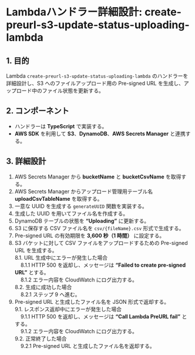 # Lambdaハンドラー詳細設計: create-preurl-s3-update-status-uploading-lambda

## 1. 目的
Lambda `create-preurl-s3-update-status-uploading-lambda` のハンドラーを詳細設計し、S3 へのファイルアップロード用の Pre-signed URL を生成し、アップロード中のファイル状態を更新する。

## 2. コンポーネント
- ハンドラーは **TypeScript** で実装する。  
- **AWS SDK** を利用して **S3**、**DynamoDB**、**AWS Secrets Manager** と連携する。

## 3. 詳細設計
1. AWS Secrets Manager から **bucketName** と **bucketCsvName** を取得する。  
2. AWS Secrets Manager からアップロード管理用テーブル名 **uploadCsvTableName** を取得する。  
3. 一意な UUID を生成する `generateUUID` 関数を実装する。  
4. 生成した UUID を用いてファイル名を作成する。  
5. DynamoDB テーブルの状態を **“Uploading”** に更新する。  
6. S3 に保存する CSV ファイル名を `csv/{fileName}.csv` 形式で生成する。  
7. Pre-signed URL の有効期限を **3,600 秒（1 時間）** に設定する。  
8. S3 バケットに対して CSV ファイルをアップロードするための Pre-signed URL を生成する。  
   8.1. URL 生成中にエラーが発生した場合  
   &nbsp;&nbsp;&nbsp;&nbsp;8.1.1 HTTP 500 を返却し、メッセージは **“Failed to create pre-signed URL”** とする。  
   &nbsp;&nbsp;&nbsp;&nbsp;8.1.2 エラー内容を CloudWatch にログ出力する。  
   8.2. 生成に成功した場合  
   &nbsp;&nbsp;&nbsp;&nbsp;8.2.1 ステップ 9 へ進む。  
9. Pre-signed URL と生成したファイル名を JSON 形式で返却する。  
   9.1. レスポンス返却中にエラーが発生した場合  
   &nbsp;&nbsp;&nbsp;&nbsp;9.1.1 HTTP 500 を返却し、メッセージは **“Call Lambda PreURL fail”** とする。  
   &nbsp;&nbsp;&nbsp;&nbsp;9.1.2 エラー内容を CloudWatch にログ出力する。  
   9.2. 正常終了した場合  
   &nbsp;&nbsp;&nbsp;&nbsp;9.2.1 Pre-signed URL と生成したファイル名を返却する。  